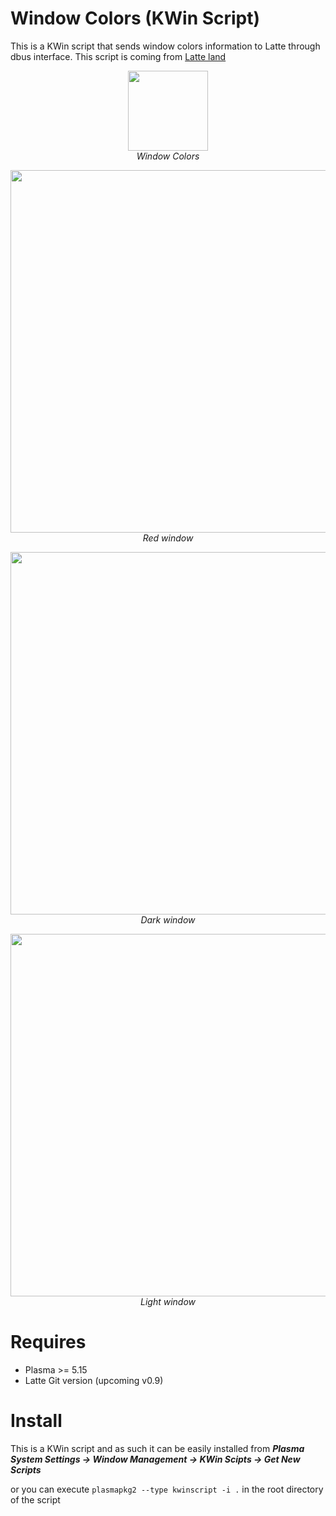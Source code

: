 # Window Colors (KWin Script)

This is a KWin script that sends window colors information to Latte through dbus interface. This script is coming from [Latte land](https://phabricator.kde.org/source/latte-dock/repository/master/)

<p align="center">
<img src="https://i.imgur.com/ibJUOwd.png" width="128"><br/>
<i>Window Colors</i>
</p>

<p align="center">
<img src="https://i.imgur.com/PBjqZaa.png" width="580"><br/>
<i>Red window</i>
</p>

<p align="center">
<img src="https://i.imgur.com/rOdPmn0.png" width="580"><br/>
<i>Dark window</i>
</p>

<p align="center">
<img src="https://i.imgur.com/Bx2joV1.png" width="580"><br/>
<i>Light window</i>
</p>

# Requires

- Plasma >= 5.15
- Latte Git version (upcoming v0.9)

# Install

This is a KWin script and as such it can be easily installed from _**Plasma System Settings -> Window Management -> KWin Scipts -> Get New Scripts**_

or you can execute `plasmapkg2 --type kwinscript -i .` in the root directory of the script


